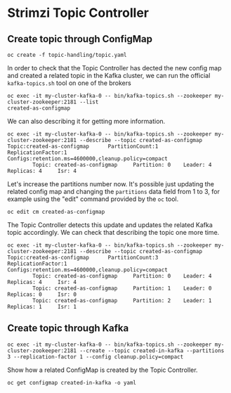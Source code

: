 # Strimzi Topic Controller

## Create topic through ConfigMap

```
oc create -f topic-handling/topic.yaml
```

In order to check that the Topic Controller has dected the new config map and created a related topic in the Kafka cluster, we can run the official `kafka-topics.sh` tool on one of the brokers

```
oc exec -it my-cluster-kafka-0 -- bin/kafka-topics.sh --zookeeper my-cluster-zookeeper:2181 --list
created-as-configmap
```

We can also describing it for getting more information.

```
oc exec -it my-cluster-kafka-0 -- bin/kafka-topics.sh --zookeeper my-cluster-zookeeper:2181 --describe --topic created-as-configmap
Topic:created-as-configmap      PartitionCount:1        ReplicationFactor:1     Configs:retention.ms=4600000,cleanup.policy=compact
        Topic: created-as-configmap     Partition: 0    Leader: 4       Replicas: 4     Isr: 4
```

Let's increase the partitions number now.
It's possible just updating the related config map and changing the `partitions` data field from 1 to 3, for example using the "edit" command provided by the `oc` tool.

```
oc edit cm created-as-configmap
```

The Topic Controller detects this update and updates the related Kafka topic accordingly.
We can check that describing the topic one more time.

```
oc exec -it my-cluster-kafka-0 -- bin/kafka-topics.sh --zookeeper my-cluster-zookeeper:2181 --describe --topic created-as-configmap
Topic:created-as-configmap      PartitionCount:3        ReplicationFactor:1     Configs:retention.ms=4600000,cleanup.policy=compact
        Topic: created-as-configmap     Partition: 0    Leader: 4       Replicas: 4     Isr: 4
        Topic: created-as-configmap     Partition: 1    Leader: 0       Replicas: 0     Isr: 0
        Topic: created-as-configmap     Partition: 2    Leader: 1       Replicas: 1     Isr: 1
```

## Create topic through Kafka

```
oc exec -it my-cluster-kafka-0 -- bin/kafka-topics.sh --zookeeper my-cluster-zookeeper:2181 --create --topic created-in-kafka --partitions 3 --replication-factor 1 --config cleanup.policy=compact
```

Show how a related ConfigMap is created by the Topic Controller.

```
oc get configmap created-in-kafka -o yaml
```
